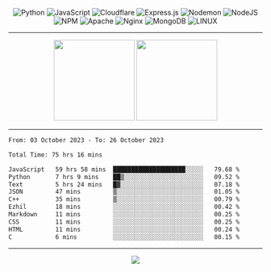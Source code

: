 <div align="center">
  
![Python](https://img.shields.io/badge/python-3670A0?style=for-the-badge&logo=python&logoColor=ffdd54) ![JavaScript](https://img.shields.io/badge/javascript-%23323330.svg?style=for-the-badge&logo=javascript&logoColor=%23F7DF1E) ![Cloudflare](https://img.shields.io/badge/Cloudflare-F38020?style=for-the-badge&logo=Cloudflare&logoColor=white) ![Express.js](https://img.shields.io/badge/express.js-%23404d59.svg?style=for-the-badge&logo=express&logoColor=%2361DAFB) ![Nodemon](https://img.shields.io/badge/NODEMON-%23323330.svg?style=for-the-badge&logo=nodemon&logoColor=%BBDEAD) ![NodeJS](https://img.shields.io/badge/node.js-6DA55F?style=for-the-badge&logo=node.js&logoColor=white) ![NPM](https://img.shields.io/badge/NPM-%23CB3837.svg?style=for-the-badge&logo=npm&logoColor=white) ![Apache](https://img.shields.io/badge/apache-%23D42029.svg?style=for-the-badge&logo=apache&logoColor=white) ![Nginx](https://img.shields.io/badge/nginx-%23009639.svg?style=for-the-badge&logo=nginx&logoColor=white) ![MongoDB](https://img.shields.io/badge/MongoDB-%234ea94b.svg?style=for-the-badge&logo=mongodb&logoColor=white) ![LINUX](https://img.shields.io/badge/Linux-FCC624?style=for-the-badge&logo=linux&logoColor=black)

---


<img src="https://github-readme-streak-stats.herokuapp.com/?user=anotherrandomonline&theme=react" height="160"/>
  
<img src="https://github-readme-stats.vercel.app/api?username=anotherrandomonline&show_icons=true&include_all_commits=true&theme=react" height="160"/>
</div>

---

<!--START_SECTION:waka-->

```txt
From: 03 October 2023 - To: 26 October 2023

Total Time: 75 hrs 16 mins

JavaScript   59 hrs 58 mins  ████████████████████░░░░░   79.68 %
Python       7 hrs 9 mins    ██▒░░░░░░░░░░░░░░░░░░░░░░   09.52 %
Text         5 hrs 24 mins   █▓░░░░░░░░░░░░░░░░░░░░░░░   07.18 %
JSON         47 mins         ▒░░░░░░░░░░░░░░░░░░░░░░░░   01.05 %
C++          35 mins         ▒░░░░░░░░░░░░░░░░░░░░░░░░   00.79 %
Ezhil        18 mins         ░░░░░░░░░░░░░░░░░░░░░░░░░   00.42 %
Markdown     11 mins         ░░░░░░░░░░░░░░░░░░░░░░░░░   00.25 %
CSS          11 mins         ░░░░░░░░░░░░░░░░░░░░░░░░░   00.25 %
HTML         11 mins         ░░░░░░░░░░░░░░░░░░░░░░░░░   00.24 %
C            6 mins          ░░░░░░░░░░░░░░░░░░░░░░░░░   00.15 %
```

<!--END_SECTION:waka-->

---

<div align="center">
  
![](https://github-profile-trophy.vercel.app/?username=anotherrandomonline&theme=darkhub&no-frame=true&no-bg=true&margin-w=4)

</div>
